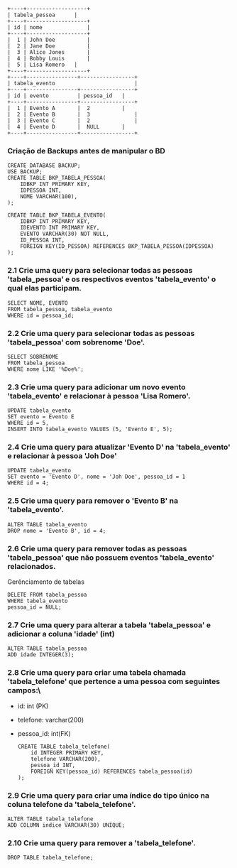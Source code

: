 	+----+-------------------+
	| tabela_pessoa 	 |
	+----+-------------------+
	| id | nome           	 |
	+----+-------------------+
	|  1 | John Doe      	 |
	|  2 | Jane Doe      	 |
	|  3 | Alice Jones   	 |
	|  4 | Bobby Louis  	 |
	|  5 | Lisa Romero 	 |
	+----+-------------------+
	+----+----------------+-----------------+
	| tabela_evento                        	|
	+----+----------------+-----------------+
	| id | evento         | pessoa_id  	|
	+----+----------------+-----------------+
	|  1 | Evento A       |  2	        |
	|  2 | Evento B       |  3              |
	|  3 | Evento C       |  2              |
	|  4 | Evento D       |  NULL     	|
	+----+----------------+-----------------+

### Criação de Backups antes de manipular o BD
	CREATE DATABASE BACKUP;
	USE BACKUP;
	CREATE TABLE BKP_TABELA_PESSOA(
		IDBKP INT PRIMARY KEY,
		IDPESSOA INT,
		NOME VARCHAR(100),
	);
	
	CREATE TABLE BKP_TABELA_EVENTO(
		IDBKP INT PRIMARY KEY,
		IDEVENTO INT PRIMARY KEY,
	 	EVENTO VARCHAR(30) NOT NULL,
	 	ID_PESSOA INT, 
	 	FOREIGN KEY(ID_PESSOA) REFERENCES BKP_TABELA_PESSOA(IDPESSOA)
	);

### 2.1 Crie uma query para selecionar todas as pessoas 'tabela_pessoa' e os respectivos eventos 'tabela_evento' o qual elas participam.

	SELECT NOME, EVENTO
	FROM tabela_pessoa, tabela_evento
	WHERE id = pessoa_id;

### 2.2 Crie uma query para selecionar todas as pessoas 'tabela_pessoa' com sobrenome 'Doe'.
	
	SELECT SOBRENOME
	FROM tabela_pessoa
	WHERE nome LIKE '%Doe%';

### 2.3 Crie uma query para adicionar um novo evento 'tabela_evento' e relacionar à pessoa 'Lisa Romero'.
	
	UPDATE tabela_evento 
	SET evento = Evento E
	WHERE id = 5,
	INSERT INTO tabela_evento VALUES (5, 'Evento E', 5);

### 2.4 Crie uma query para atualizar 'Evento D' na 'tabela_evento' e relacionar à pessoa 'Joh Doe'
	
	UPDATE tabela_evento 
	SET evento = 'Evento D', nome = 'Joh Doe', pessoa_id = 1
	WHERE id = 4;

### 2.5 Crie uma query para remover o 'Evento B' na 'tabela_evento'.

	ALTER TABLE tabela_evento
	DROP nome = 'Evento B', id = 4;

### 2.6 Crie uma query para remover todas as pessoas 'tabela_pessoa' que não possuem eventos 'tabela_evento' relacionados.
Gerênciamento de tabelas
	
	DELETE FROM tabela_pessoa 
	WHERE tabela_evento 
	pessoa_id = NULL;
		

### 2.7 Crie uma query para alterar a tabela 'tabela_pessoa' e adicionar a coluna 'idade' (int)
	
	ALTER TABLE tabela_pessoa
	ADD idade INTEGER(3);

### 2.8 Crie uma query para criar uma tabela chamada 'tabela_telefone' que pertence a uma pessoa com seguintes campos:\
*	id: int (PK)
*	telefone: varchar(200)
*	pessoa_id: int(FK)


		CREATE TABLE tabela_telefone(
			id INTEGER PRIMARY KEY,
			telefone VARCHAR(200),
			pessoa_id INT,
			FOREIGN KEY(pessoa_id) REFERENCES tabela_pessoa(id)
		);


### 2.9 Crie uma query para criar uma índice do tipo único na coluna telefone da 'tabela_telefone'.

	ALTER TABLE tabela_telefone
	ADD COLUMN indice VARCHAR(30) UNIQUE;

### 2.10 Crie uma query para remover a 'tabela_telefone'.

	DROP TABLE tabela_telefone;